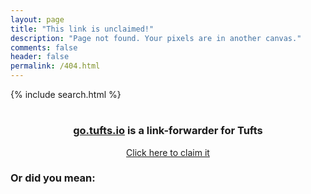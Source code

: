 ```yaml
---
layout: page
title: "This link is unclaimed!"
description: "Page not found. Your pixels are in another canvas."
comments: false
header: false
permalink: /404.html
---
```


{% include search.html %}

<script type="text/javascript">
  window.onload = function () {
    var url = window.location.href;
    url = url.replace("http://localhost:4000/", "");
    url = url.replace("https://localhost:4000/", "");
    url = url.replace("http://go.tufts.io/", "");
    url = url.replace("https://go.tufts.io/", "");

    var linkText = document.getElementById("url-text");
    var button = document.getElementById("create-link");
    linkText.innerHTML = "/"+url+" is available!";
    linkText.setAttribute('href', '/new?shorturl='+url);
    button.setAttribute('href', '/new?shorturl='+url);

    searchResults = searchPosts(url);
    if (searchResults.length == 0) {
      document.getElementById("search-container").style.display = "none";
    } else {
      list = document.getElementById("search-list");
      for (i = 0; i < searchResults.length; i++) {
        var postItem = searchResults[i];
        var item = document.createElement('li');
        var itemLink = document.createElement('a');
        var authorText = document.createElement('span');
        itemLink.appendChild(document.createTextNode("/" + postItem.title));
        authorText.appendChild(document.createTextNode(" (by " + postItem.author + ")"));
        authorText.style.color = "#888";
        itemLink.href = postItem.forward_to;
        itemLink.style.fontWeight = "bold";
        if (postItem.description) {
          itemLink.title += postItem.description + " ("+postItem.date.substring(0,10)+")";
        } else {
          itemLink.title = "Created on: " + postItem.date.substring(0,10) + " (No description included)";
        }

        item.appendChild(itemLink);
        item.appendChild(authorText);
        list.appendChild(item);
      }
    }
  }
</script>

<div align="center">
  <h1><a href="" id="url-text"> </a></h1>
  <h3><a href="http://go.tufts.io">go.tufts.io</a> is a link-forwarder for Tufts</h3>
  <a href="/new" id="create-link" class="btn btn-info">Click here to claim it</a>
  <div id="search-container" align="left">
    <h3>Or did you mean:</h3>
    <ul id="search-list">
    </ul>
  </div>
</div>


